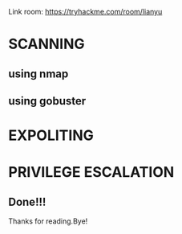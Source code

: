 Link room: https://tryhackme.com/room/lianyu
# SCANNING
## using nmap

## using gobuster


# EXPOLITING
# PRIVILEGE ESCALATION
## Done!!!
Thanks for reading.Bye!
